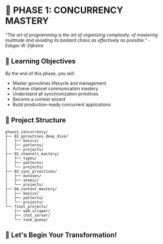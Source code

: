 # 🚀 PHASE 1: CONCURRENCY MASTERY

*"The art of programming is the art of organizing complexity, of mastering multitude and avoiding its bastard chaos as effectively as possible." - Edsger W. Dijkstra*

## 🎯 Learning Objectives
By the end of this phase, you will:
- Master goroutines lifecycle and management
- Achieve channel communication mastery
- Understand all synchronization primitives
- Become a context wizard
- Build production-ready concurrent applications

## 📁 Project Structure
```
phase1_concurrency/
├── 01_goroutines_deep_dive/
│   ├── basics/
│   ├── patterns/
│   └── projects/
├── 02_channels_mastery/
│   ├── types/
│   ├── patterns/
│   └── projects/
├── 03_sync_primitives/
│   ├── mutexes/
│   ├── atomic/
│   └── projects/
├── 04_context_mastery/
│   ├── basics/
│   ├── patterns/
│   └── projects/
└── final_projects/
    ├── web_scraper/
    ├── chat_server/
    └── task_queue/
```

## 🚀 Let's Begin Your Transformation!
